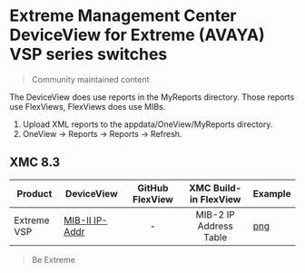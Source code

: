 # Extreme Management Center DeviceView for Extreme (AVAYA) VSP series switches
>Community maintained content

The DeviceView does use reports in the MyReports directory. Those reports use FlexViews, FlexViews does use MIBs.

1. Upload XML reports to the appdata/OneView/MyReports directory.
2. OneView -> Reports -> Reports -> Refresh.

## XMC 8.3


| Product | DeviceView   | GitHub FlexView   | XMC Build-in FlexView | Example   |
| ------- | ------------ |:----------:|:----------------:| --------- |
| Extreme VSP |[MIB-II IP-Addr](xml/DeviceViewVossMIB2IP.xml?raw=true)| - | MIB-2 IP Address Table |[png](sample/DeviceViewVossMIB2IP.PNG?raw=true)|


>Be Extreme